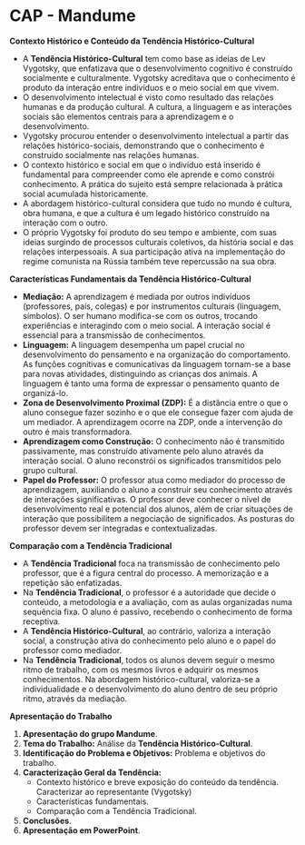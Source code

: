 # CAP - Mandume

**Contexto Histórico e Conteúdo da Tendência Histórico-Cultural**

*   A **Tendência Histórico-Cultural** tem como base as ideias de Lev Vygotsky, que enfatizava que o desenvolvimento cognitivo é construído socialmente e culturalmente. Vygotsky acreditava que o conhecimento é produto da interação entre indivíduos e o meio social em que vivem.
*   O desenvolvimento intelectual é visto como resultado das relações humanas e da produção cultural.  A cultura, a linguagem e as interações sociais são elementos centrais para a aprendizagem e o desenvolvimento.
*   Vygotsky procurou entender o desenvolvimento intelectual a partir das relações histórico-sociais, demonstrando que o conhecimento é construído socialmente nas relações humanas.
*   O contexto histórico e social em que o indivíduo está inserido é fundamental para compreender como ele aprende e como constrói conhecimento. A prática do sujeito está sempre relacionada à prática social acumulada historicamente.
*   A abordagem histórico-cultural considera que tudo no mundo é cultura, obra humana, e que a cultura é um legado histórico construído na interação com o outro.
*   O próprio Vygotsky foi produto do seu tempo e ambiente, com suas ideias surgindo de processos culturais coletivos, da história social e das relações interpessoais. A sua participação ativa na implementação do regime comunista na Rússia também teve repercussão na sua obra.

**Características Fundamentais da Tendência Histórico-Cultural**

*   **Mediação:** A aprendizagem é mediada por outros indivíduos (professores, pais, colegas) e por instrumentos culturais (linguagem, símbolos). O ser humano modifica-se com os outros, trocando experiências e interagindo com o meio social. A interação social é essencial para a transmissão de conhecimentos.
*   **Linguagem:** A linguagem desempenha um papel crucial no desenvolvimento do pensamento e na organização do comportamento. As funções cognitivas e comunicativas da linguagem tornam-se a base para novas atividades, distinguindo as crianças dos animais. A linguagem é tanto uma forma de expressar o pensamento quanto de organizá-lo.
*   **Zona de Desenvolvimento Proximal (ZDP):** É a distância entre o que o aluno consegue fazer sozinho e o que ele consegue fazer com ajuda de um mediador. A aprendizagem ocorre na ZDP, onde a intervenção do outro é mais transformadora.
*   **Aprendizagem como Construção:** O conhecimento não é transmitido passivamente, mas construído ativamente pelo aluno através da interação social. O aluno reconstrói os significados transmitidos pelo grupo cultural.
*   **Papel do Professor:** O professor atua como mediador do processo de aprendizagem, auxiliando o aluno a construir seu conhecimento através de interações significativas. O professor deve conhecer o nível de desenvolvimento real e potencial dos alunos, além de criar situações de interação que possibilitem a negociação de significados. As posturas do professor devem ser integradas e contextualizadas.

**Comparação com a Tendência Tradicional**

*   A **Tendência Tradicional** foca na transmissão de conhecimento pelo professor, que é a figura central do processo. A memorização e a repetição são enfatizadas.
*   Na **Tendência Tradicional**, o professor é a autoridade que decide o conteúdo, a metodologia e a avaliação, com as aulas organizadas numa sequência fixa. O aluno é passivo, recebendo o conhecimento de forma receptiva.
*   A **Tendência Histórico-Cultural**, ao contrário, valoriza a interação social, a construção ativa do conhecimento pelo aluno e o papel do professor como mediador.
*   Na **Tendência Tradicional**, todos os alunos devem seguir o mesmo ritmo de trabalho, com os mesmos livros e adquirir os mesmos conhecimentos. Na abordagem histórico-cultural, valoriza-se a individualidade e o desenvolvimento do aluno dentro de seu próprio ritmo, através da mediação.

**Apresentação do Trabalho**

1.  **Apresentação do grupo Mandume**.
2.  **Tema do Trabalho:** Análise da **Tendência Histórico-Cultural**.
3.  **Identificação do Problema e Objetivos:** Problema e objetivos do trabalho.
4.  **Caracterização Geral da Tendência:**
    *   Contexto histórico e breve exposição do conteúdo da tendência. Caracterizar ao representante (Vygotsky)
    *   Características fundamentais.
    *   Comparação com a Tendência Tradicional.
5.  **Conclusões**.
6.  **Apresentação em PowerPoint**.
